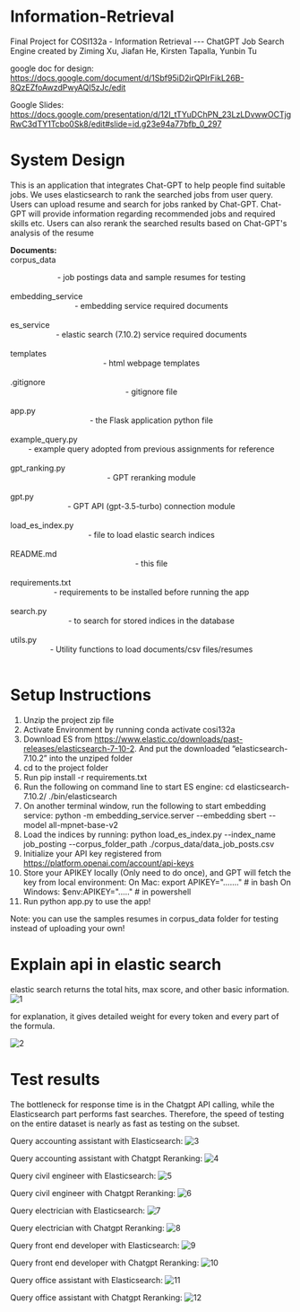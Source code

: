 # Information-Retrieval
Final Project for COSI132a - Information Retrieval --- ChatGPT Job Search Engine
created by Ziming Xu, Jiafan He, Kirsten Tapalla, Yunbin Tu

google doc for design:
https://docs.google.com/document/d/1Sbf95iD2irQPIrFikL26B-8QzEZfoAwzdPwyAQI5zJc/edit

Google Slides:
https://docs.google.com/presentation/d/12I_tTYuDChPN_23LzLDvwwOCTjgRwC3dTY1Tcbo0Sk8/edit#slide=id.g23e94a77bfb_0_297


# System Design
This is an application that integrates Chat-GPT to help people find suitable jobs.
We uses elasticsearch to rank the searched jobs from user query.
Users can upload resume and search for jobs ranked by Chat-GPT. Chat-GPT will provide information regarding recommended jobs and required skills etc.
Users can also rerank the searched results based on Chat-GPT's analysis of the resume

<b>Documents: </b><br/>
corpus_data             <div align="center">- job postings data and sample resumes for testing</div><br/>
embedding_service       <div align="center">- embedding service required documents </div><br/>
es_service              <div align="center">- elastic search (7.10.2) service required documents</div> <br/>
templates               <div align="center">- html webpage templates </div><br/>
.gitignore              <div align="center">- gitignore file </div><br/>
app.py                  <div align="center">- the Flask application python file</div><br/>
example_query.py        <div align="center">- example query adopted from previous assignments for reference</div><br/>
gpt_ranking.py          <div align="center">- GPT reranking module</div><br/>
gpt.py                  <div align="center">- GPT API (gpt-3.5-turbo) connection module</div><br/>
load_es_index.py        <div align="center">- file to load elastic search indices</div><br/>
README.md               <div align="center">- this file</div><br/>
requirements.txt        <div align="center">- requirements to be installed before running the app</div><br/>
search.py               <div align="center">- to search for stored indices in the database</div><br/>
utils.py                <div align="center">- Utility functions to load documents/csv files/resumes</div><br/>


# Setup Instructions 
1. Unzip the project zip file
2. Activate Environment by running conda activate cosi132a
3. Download ES from https://www.elastic.co/downloads/past-releases/elasticsearch-7-10-2. 
And put the downloaded “elasticsearch-7.10.2” into the unziped folder
4. cd to the project folder
5. Run pip install -r requirements.txt
6. Run the following on command line to start ES engine: 
        cd elasticsearch-7.10.2/
        ./bin/elasticsearch
7. On another terminal window, run the following to start embedding service:
        python -m embedding_service.server --embedding sbert  --model all-mpnet-base-v2
8. Load the indices by running:
        python load_es_index.py --index_name job_posting --corpus_folder_path ./corpus_data/data_job_posts.csv
9. Initialize your API key registered from https://platform.openai.com/account/api-keys
10. Store your APIKEY locally (Only need to do once), and GPT will fetch the key from local environment:
    On Mac:
        export APIKEY="......."  # in bash
    On Windows:
        $env:APIKEY="....." # in powershell
11. Run python app.py to use the app! 

Note: you can use the samples resumes in corpus_data folder for testing instead of uploading your own! 


# Explain api in elastic search

elastic search returns the total hits, max score, and other basic information.
![1](https://user-images.githubusercontent.com/60807383/236937626-f0a4cf37-55cc-48e7-83c0-38b43af4a09a.png)

for explanation, it gives detailed weight for every token and every part of the formula.

 ![2](https://user-images.githubusercontent.com/60807383/236937635-db51833e-2097-48f9-b202-9d5bb974484c.png)


# Test results

The bottleneck for response time is in the Chatgpt API calling, while the Elasticsearch part performs fast searches. Therefore, the speed of testing on the entire dataset is nearly as fast as testing on the subset.

Query accounting assistant with Elasticsearch:
![3](/TestResults/accounting%20assistant1.png)

Query accounting assistant with Chatgpt Reranking:
![4](/TestResults/accounting%20assistant2.png)

Query civil engineer with Elasticsearch:
![5](/TestResults/civil%20engineer%201.png)

Query civil engineer with Chatgpt Reranking:
![6](/TestResults/civil%20engineer%202.png)

Query electrician with Elasticsearch:
![7](/TestResults/electrician1.png)

Query electrician with Chatgpt Reranking:
![8](/TestResults/electrician2.png)

Query front end developer with Elasticsearch:
![9](/TestResults/front%20end%20developer1.png)

Query front end developer with Chatgpt Reranking:
![10](/TestResults/front%20end%20developer2.png)

Query office assistant with Elasticsearch:
![11](/TestResults/office%20assistant1.png)

Query office assistant with Chatgpt Reranking:
![12](/TestResults/office%20assistant2.png)